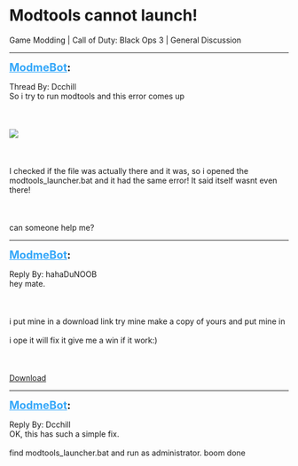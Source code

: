 # Modtools cannot launch!
Game Modding | Call of Duty: Black Ops 3 | General Discussion

---
<strong style="font-size: 1.4em;"><span style="text-decoration: underline;text-decoration-color: #34a7f9;"><span style="color:#34a7f9;">ModmeBot</span></span>:</strong>

<p>Thread By: Dcchill<br />So i try to run modtools and this error comes up<br /><br /><br /><br /><img style="max-width: 500px;" src="https://pctemplates.files.wordpress.com/2016/12/untitled3.png"><br /><br /><br /><br />I checked if the file was actually there and it was, so i opened the modtools_launcher.bat and it had the same error!  It said itself wasnt even there!<br /><br /><br /><br />can someone help me?</p>

---
<strong style="font-size: 1.4em;"><span style="text-decoration: underline;text-decoration-color: #34a7f9;"><span style="color:#34a7f9;">ModmeBot</span></span>:</strong>

<p>Reply By: hahaDuNOOB<br />hey mate.<br /><br /><br /><br />i put mine in a download link try mine make a copy of yours and put mine in <br /><br />i ope it will fix it give me a win if it work:)<br /><br /><br /><br /><a href="https://mega.nz/#!mlsxiSQB!e8oRne92Snk1MLDIHutaG7Tf0W8LIfIkn-X0ibHcgeA">Download</a></p>

---
<strong style="font-size: 1.4em;"><span style="text-decoration: underline;text-decoration-color: #34a7f9;"><span style="color:#34a7f9;">ModmeBot</span></span>:</strong>

<p>Reply By: Dcchill<br />OK, this has such a simple fix.<br /><br />find modtools_launcher.bat and run as administrator.  boom done</p>
